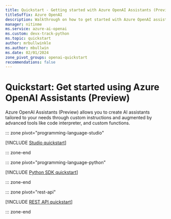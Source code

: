 ```yaml
---
title: Quickstart - Getting started with Azure OpenAI Assistants (Preview)
titleSuffix: Azure OpenAI
description: Walkthrough on how to get started with Azure OpenAI assistants with new features like code interpreter and retrieval.
manager: nitinme
ms.service: azure-ai-openai
ms.custom: devx-track-python
ms.topic: quickstart
author: mrbullwinkle
ms.author: mbullwin
ms.date: 02/01/2024
zone_pivot_groups: openai-quickstart
recommendations: false
---
```



# Quickstart: Get started using Azure OpenAI Assistants (Preview)

Azure OpenAI Assistants (Preview) allows you to create AI assistants tailored to your needs through custom instructions and augmented by advanced tools like code interpreter, and custom functions.

::: zone pivot="programming-language-studio"

[!INCLUDE [Studio quickstart](includes/assistants-studio.md)]

::: zone-end

::: zone pivot="programming-language-python"

[!INCLUDE [Python SDK quickstart](includes/assistants-python.md)]

::: zone-end

::: zone pivot="rest-api"

[!INCLUDE [REST API quickstart](includes/assistants-rest.md)]

::: zone-end
